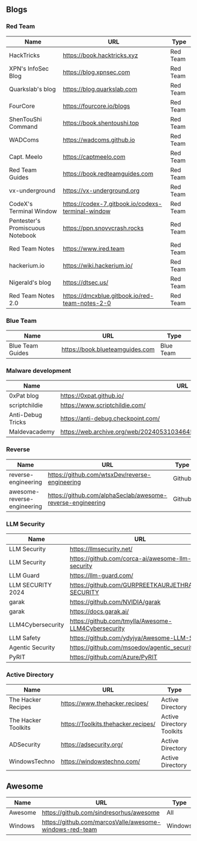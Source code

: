 ## Blogs

### Red Team

| Name                             | URL                                               | Type     |
| -------------------------------- | ------------------------------------------------- | -------- |
| HackTricks                       | https://book.hacktricks.xyz                       | Red Team |
| XPN's InfoSec Blog               | https://blog.xpnsec.com                           | Red Team |
| Quarkslab's blog                 | https://blog.quarkslab.com                        | Red Team |
| FourCore                         | https://fourcore.io/blogs                         | Red Team |
| ShenTouShi Command               | https://book.shentoushi.top                       | Red Team |
| WADComs                          | https://wadcoms.github.io                         | Red Team |
| Capt. Meelo                      | https://captmeelo.com                             | Red Team |
| Red Team Guides                  | https://book.redteamguides.com                    | Red Team |
| vx-underground                   | https://vx-underground.org                        | Red Team |
| CodeX's Terminal Window          | https://codex-7.gitbook.io/codexs-terminal-window | Red Team |
| Pentester's Promiscuous Notebook | https://ppn.snovvcrash.rocks                      | Red Team |
| Red Team Notes                   | https://www.ired.team                             | Red Team |
| hackerium.io                     | https://wiki.hackerium.io/                        | Red Team |
| Nigerald's blog                  | https://dtsec.us/                                 | Red Team |
| Red Team Notes 2.0               | https://dmcxblue.gitbook.io/red-team-notes-2-0    | Red Team |

### Blue Team

| Name             | URL                             | Type      |
| ---------------- | ------------------------------- | --------- |
| Blue Team Guides | https://book.blueteamguides.com | Blue Team |

### Malware development

| Name              | URL                                                          | Type   |
| ----------------- | ------------------------------------------------------------ | ------ |
| 0xPat blog        | https://0xpat.github.io/                                     |        |
| scriptchildie     | https://www.scriptchildie.com/                               | Golang |
| Anti-Debug Tricks | https://anti-debug.checkpoint.com/                           |        |
| Maldevacademy     | https://web.archive.org/web/20240531034645/https://cmn.cool/docs/Maldevacademy | C/C++  |

### Reverse

| Name                        | URL                                                        | Type   |
| --------------------------- | ---------------------------------------------------------- | ------ |
| reverse-engineering         | https://github.com/wtsxDev/reverse-engineering             | Github |
| awesome-reverse-engineering | https://github.com/alphaSeclab/awesome-reverse-engineering | Github |

### LLM Security

| Name              | URL                                                 | Type    |
| ----------------- | --------------------------------------------------- | ------- |
| LLM Security      | https://llmsecurity.net/                            | Paper   |
| LLM Security      | https://github.com/corca-ai/awesome-llm-security    | Paper   |
| LLM Guard         | https://llm-guard.com/                              | Toolkit |
| LLM SECURITY 2024 | https://github.com/GURPREETKAURJETHRA/LLM-SECURITY  | Paper   |
| garak             | https://github.com/NVIDIA/garak                     | Toolkit |
| garak             | https://docs.garak.ai/                              | Doc     |
| LLM4Cybersecurity | https://github.com/tmylla/Awesome-LLM4Cybersecurity | Paper   |
| LLM Safety        | https://github.com/ydyjya/Awesome-LLM-Safety        | Paper   |
| Agentic Security  | https://github.com/msoedov/agentic_security         | Toolkit |
| PyRIT             | https://github.com/Azure/PyRIT                      | LLM     |

### Active Directory

| Name                | URL                                 | Type                      |
| ------------------- | ----------------------------------- | ------------------------- |
| The Hacker Recipes  | https://www.thehacker.recipes/      | Active Directory          |
| The Hacker Toolkits | https://Toolkits.thehacker.recipes/ | Active Directory Toolkits |
| ADSecurity          | https://adsecurity.org/             | Active Directory          |
| WindowsTechno       | https://windowstechno.com/          | Active Directory          |

## Awesome

| Name    | URL                                                     | Type    |
| ------- | ------------------------------------------------------- | ------- |
| Awesome | https://github.com/sindresorhus/awesome                 | All     |
| Windows | https://github.com/marcosValle/awesome-windows-red-team | Windows |

